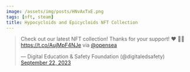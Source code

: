 ```yaml
---
image: /assets/img/posts/HNvAxTxE.png
tags: [nft, steam]
title: Hypocycloids and Epicycloids NFT Collection
---
```


<blockquote class="twitter-tweet"><p lang="en" dir="ltr">Check out our latest NFT collection! Thanks for your support! ❤️ 🧑‍💻<a href="https://t.co/AujMpF4NJe">https://t.co/AujMpF4NJe</a> via <a href="https://twitter.com/opensea?ref_src=twsrc%5Etfw">@opensea</a></p>&mdash; Digital Education &amp; Safety Foundation (@digitaledsafety) <a href="https://twitter.com/digitaledsafety/status/1705031291408937270?ref_src=twsrc%5Etfw">September 22, 2023</a></blockquote> <script async src="https://platform.twitter.com/widgets.js" charset="utf-8"></script>                    
                                                                                                                                                                                                                                                         

